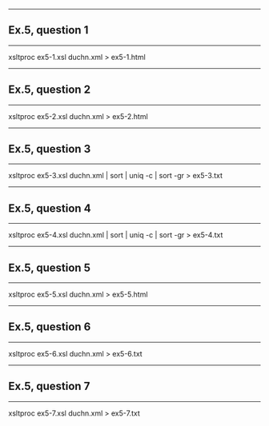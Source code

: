 ----------------------------------------------------------------------
## Ex.5, question 1
----------------------------------------------------------------------
xsltproc ex5-1.xsl duchn.xml > ex5-1.html     

----------------------------------------------------------------------
## Ex.5, question 2
----------------------------------------------------------------------
xsltproc ex5-2.xsl duchn.xml > ex5-2.html   

----------------------------------------------------------------------
## Ex.5, question 3
----------------------------------------------------------------------   
xsltproc ex5-3.xsl duchn.xml | sort | uniq -c | sort -gr > ex5-3.txt

----------------------------------------------------------------------
## Ex.5, question 4
----------------------------------------------------------------------   
xsltproc ex5-4.xsl duchn.xml | sort | uniq -c | sort -gr > ex5-4.txt

----------------------------------------------------------------------
## Ex.5, question 5
----------------------------------------------------------------------   
xsltproc ex5-5.xsl duchn.xml > ex5-5.html

----------------------------------------------------------------------
## Ex.5, question 6
----------------------------------------------------------------------   
xsltproc ex5-6.xsl duchn.xml > ex5-6.txt

----------------------------------------------------------------------
## Ex.5, question 7
----------------------------------------------------------------------   
xsltproc ex5-7.xsl duchn.xml > ex5-7.txt
